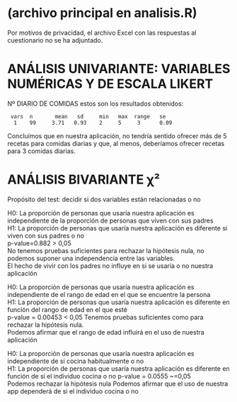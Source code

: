 # (archivo principal en analisis.R)

Por motivos de privacidad, el archivo Excel con las respuestas al cuestionario no se ha adjuntado. 


# ANÁLISIS UNIVARIANTE: VARIABLES NUMÉRICAS Y DE ESCALA LIKERT

Nº DIARIO DE COMIDAS
estos son los resultados obtenidos:

     vars  n       mean   sd     min   max  range   se
      1    99     3.71   0.93    2     5     3      0.09
 
Concluímos que en nuestra aplicación, no tendría sentido ofrecer más de 5 recetas para comidas diarias y que, al menos, deberíamos ofrecer recetas para 3 comidas diarias.


# ANÁLISIS BIVARIANTE χ²
Propósito del test: decidir si dos variables están relacionadas o no	

H0: La proporción de personas que usaría nuestra aplicación es independiente de la proporción de personas que viven con sus padres       
H1: La proporción de personas que usaría nuestra aplicación es diferente si viven con sus padres o no    
p-value=0.882 > 0,05     
No tenemos pruebas suficientes para rechazar la hipótesis nula, no podemos suponer una independencia entre las variables.    
El hecho de vivir con los padres no influye en si se usaría o no nuestra aplicación  


H0: La proporción de personas que usaría nuestra aplicación es independiente de el rango de edad en el que se encuentre la persona     
H1: La proporción de personas que usaría nuestra aplicación es diferente en función del rango de edad en el que esté    
p-value = 0.00453 < 0,05 
Tenemos pruebas suficientes como para rechazar la hipótesis nula.     
Podemos afirmar que el rango de edad influirá en el uso de nuestra aplicación   



H0: La proporción de personas que usaría nuestra aplicación es independiente de si cocina habitualmente o no  
H1: La proporción de personas que usaría nuestra aplicación es diferente en función de si el individuo cocina o no 
p-value = 0.0555 ~=0,05  
Podemos rechazar la hipótesis nula 
Podemos afirmar que el uso de nuestra app dependerá de si el individuo cocina o no


